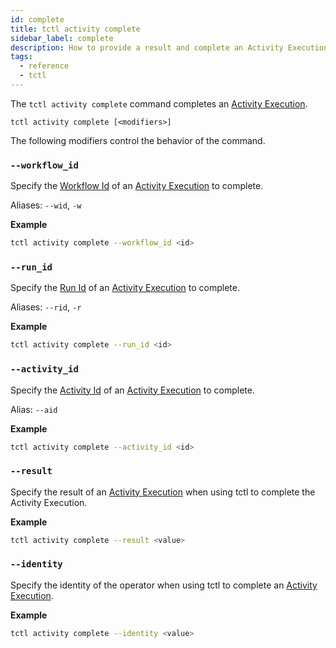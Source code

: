 ```yaml
---
id: complete
title: tctl activity complete
sidebar_label: complete
description: How to provide a result and complete an Activity Execution using tctl.
tags:
  - reference
  - tctl
---
```


The `tctl activity complete` command completes an [Activity Execution](/docs/concepts/what-is-an-activity-execution).

`tctl activity complete [<modifiers>]`

The following modifiers control the behavior of the command.

### `--workflow_id`

Specify the [Workflow Id](/docs/concepts/what-is-a-workflow-id) of an [Activity Execution](/docs/concepts/what-is-an-activity-execution) to complete.

Aliases: `--wid`, `-w`

**Example**

```bash
tctl activity complete --workflow_id <id>
```

### `--run_id`

Specify the [Run Id](/docs/concepts/what-is-a-run-id) of an [Activity Execution](/docs/concepts/what-is-an-activity-execution) to complete.

Aliases: `--rid`, `-r`

**Example**

```bash
tctl activity complete --run_id <id>
```

### `--activity_id`

Specify the [Activity Id](/docs/concepts/what-is-an-activity-id) of an [Activity Execution](/docs/concepts/what-is-an-activity-execution) to complete.

Alias: `--aid`

**Example**

```bash
tctl activity complete --activity_id <id>
```

### `--result`

Specify the result of an [Activity Execution](/docs/concepts/what-is-an-activity-execution) when using tctl to complete the Activity Execution.

**Example**

```bash
tctl activity complete --result <value>
```

### `--identity`

Specify the identity of the operator when using tctl to complete an [Activity Execution](/docs/concepts/what-is-an-activity-execution).

**Example**

```bash
tctl activity complete --identity <value>
```

